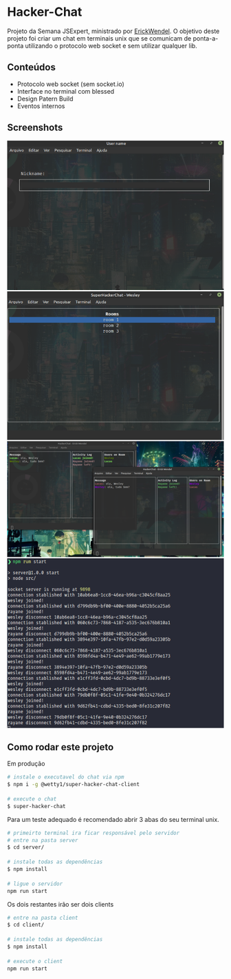 # Hacker-Chat

Projeto da Semana JSExpert, ministrado por [ErickWendel](https://www.linkedin.com/in/erickwendel/). O objetivo deste projeto foi criar um chat em terminais unix que se comunicam de ponta-a-ponta utilizando o protocolo web socket e sem utilizar qualquer lib.

## Conteúdos

- Protocolo web socket (sem socket.io)
- Interface no terminal com blessed
- Design Patern Build
- Eventos internos

## Screenshots

![](screenshots/nickname.png)
![](screenshots/rooms.png)
![](screenshots/chat-print.png)
![](screenshots/server-hacker-chat.png)

## Como rodar este projeto

Em produção

```bash
# instale o executavel do chat via npm
$ npm i -g @wetty1/super-hacker-chat-client

# execute o chat
$ super-hacker-chat
```

Para um teste adequado é recomendado abrir 3 abas do seu terminal unix.

```bash
# primeirto terminal ira ficar responsável pelo servidor
# entre na pasta server
$ cd server/

# instale todas as dependências
$ npm install

# ligue o servidor
npm run start
```

Os dois restantes irão ser dois clients

```bash
# entre na pasta client
$ cd client/

# instale todas as dependências
$ npm install

# execute o client
npm run start
```